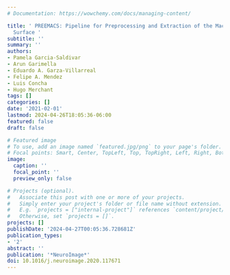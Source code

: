 ```yaml
---
# Documentation: https://wowchemy.com/docs/managing-content/

title: ' PREEMACS: Pipeline for Preprocessing and Extraction of the Macaque Brain
  Surface '
subtitle: ''
summary: ''
authors:
- Pamela Garcia-Saldivar
- Arun Garimella
- Eduardo A. Garza-Villarreal
- Felipe A. Mendez
- Luis Concha
- Hugo Merchant
tags: []
categories: []
date: '2021-02-01'
lastmod: 2024-04-26T18:05:36-06:00
featured: false
draft: false

# Featured image
# To use, add an image named `featured.jpg/png` to your page's folder.
# Focal points: Smart, Center, TopLeft, Top, TopRight, Left, Right, BottomLeft, Bottom, BottomRight.
image:
  caption: ''
  focal_point: ''
  preview_only: false

# Projects (optional).
#   Associate this post with one or more of your projects.
#   Simply enter your project's folder or file name without extension.
#   E.g. `projects = ["internal-project"]` references `content/project/deep-learning/index.md`.
#   Otherwise, set `projects = []`.
projects: []
publishDate: '2024-04-27T00:05:36.728681Z'
publication_types:
- '2'
abstract: ''
publication: '*NeuroImage*'
doi: 10.1016/j.neuroimage.2020.117671
---
```


